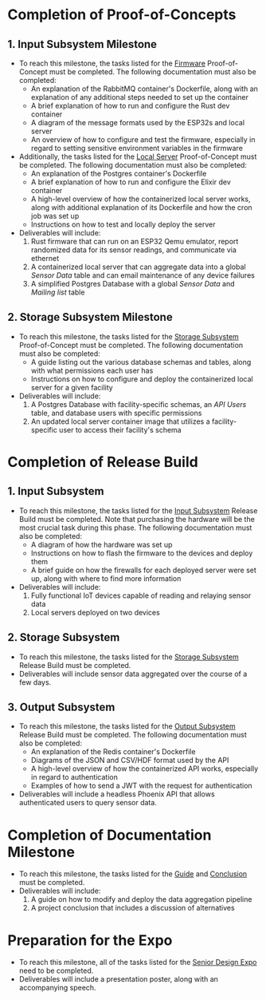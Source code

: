 # Completion of Proof-of-Concepts
## 1. Input Subsystem Milestone
- To reach this milestone, the tasks listed for the [Firmware](./Tasklist.md#1a-firmware) Proof-of-Concept must be completed. The following documentation must also be completed:
	- An explanation of the RabbitMQ container's Dockerfile, along with an explanation of any additional steps needed to set up the container
	- A brief explanation of how to run and configure the Rust dev container
	- A diagram of the message formats used by the ESP32s and local server
	- An overview of how to configure and test the firmware, especially in regard to setting sensitive environment variables in the firmware
- Additionally, the tasks listed for the [Local Server](./Tasklist.md#1b-local-server) Proof-of-Concept must be completed. The following documentation must also be completed:
	- An explanation of the Postgres container's Dockerfile
	- A brief explanation of how to run and configure the Elixir dev container
	- A high-level overview of how the containerized local server works, along with additional explanation of its Dockerfile and how the cron job was set up
	- Instructions on how to test and locally deploy the server
- Deliverables will include:
	1. Rust firmware that can run on an ESP32 Qemu emulator, report randomized data for its sensor readings, and communicate via ethernet
	2. A containerized local server that can aggregate data into a global *Sensor Data* table and can email maintenance of any device failures
	3. A simplified Postgres Database with a global *Sensor Data* and *Mailing list* table
	
## 2. Storage Subsystem Milestone
- To reach this milestone, the tasks listed for the [Storage Subsystem](./Tasklist.md#2-storage-subsystem) Proof-of-Concept must be completed. The following documentation must also be completed:
	- A guide listing out the various database schemas and tables, along with what permissions each user has
	- Instructions on how to configure and deploy the containerized local server for a given facility
- Deliverables will include:
	1. A Postgres Database with facility-specific schemas, an *API Users* table, and database users with specific permissions
	2. An updated local server container image that utilizes a facility-specific user to access their facility's schema

# Completion of Release Build
## 1. Input Subsystem
- To reach this milestone, the tasks listed for the [Input Subsystem](./Tasklist.md#1-input-subsystem-1) Release Build must be completed. Note that purchasing the hardware will be the most crucial task during this phase. The following documentation must also be completed:
	- A diagram of how the hardware was set up
	- Instructions on how to flash the firmware to the devices and deploy them
	- A brief guide on how the firewalls for each deployed server were set up, along with where to find more information
- Deliverables will include:
	1. Fully functional IoT devices capable of reading and relaying sensor data
	2. Local servers deployed on two devices 

## 2. Storage Subsystem
- To reach this milestone, the tasks listed for the [Storage Subsystem](./Tasklist.md#2-storage-subsystem-1) Release Build must be completed.
- Deliverables will include sensor data aggregated over the course of a few days.

## 3. Output Subsystem
- To reach this milestone, the tasks listed for the [Output Subsystem](./Tasklist.md#3-output-subsystem) Release Build must be completed. The following documentation must also be completed:
	- An explanation of the Redis container's Dockerfile
	- Diagrams of the JSON and CSV/HDF format used by the API
	- A high-level overview of how the containerized API works, especially in regard to authentication
	- Examples of how to send a JWT with the request for authentication
- Deliverables will include a headless Phoenix API that allows authenticated users to query sensor data.

# Completion of Documentation Milestone
- To reach this milestone, the tasks listed for the [Guide](./Tasklist.md#1-guide) and [Conclusion](./Tasklist.md#2-conclusion-and-discussion-of-alternatives) must be completed.
- Deliverables will include:
	1. A guide on how to modify and deploy the data aggregation pipeline
	2. A project conclusion that includes a discussion of alternatives
  
# Preparation for the Expo
- To reach this milestone, all of the tasks listed for the [Senior Design Expo](./Tasklist.md#senior-design-expo) need to be completed.
- Deliverables will include a presentation poster, along with an accompanying speech.